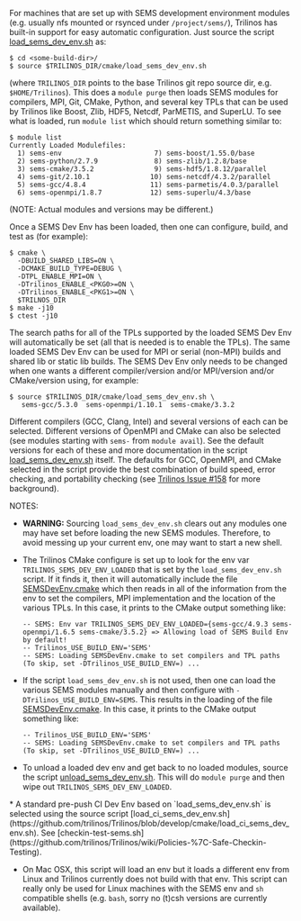 For machines that are set up with SEMS development environment modules (e.g. usually nfs mounted or rsynced under `/project/sems/`), Trilinos has built-in support for easy automatic configuration.  Just source the script [load_sems_dev_env.sh](https://github.com/trilinos/Trilinos/blob/develop/cmake/load_sems_dev_env.sh) as:

```
$ cd <some-build-dir>/
$ source $TRILINOS_DIR/cmake/load_sems_dev_env.sh
``` 

(where `TRILINOS_DIR` points to the base Trilinos git repo source dir, e.g. `$HOME/Trilinos`).  This does a `module purge` then loads SEMS modules for compilers, MPI, Git, CMake, Python, and several key TPLs that can be used by Trilinos like Boost, Zlib, HDF5, Netcdf, ParMETIS, and SuperLU.  To see what is loaded, run `module list` which should return something similar to:

```
$ module list
Currently Loaded Modulefiles:
  1) sems-env                       7) sems-boost/1.55.0/base
  2) sems-python/2.7.9              8) sems-zlib/1.2.8/base
  3) sems-cmake/3.5.2               9) sems-hdf5/1.8.12/parallel
  4) sems-git/2.10.1               10) sems-netcdf/4.3.2/parallel
  5) sems-gcc/4.8.4                11) sems-parmetis/4.0.3/parallel
  6) sems-openmpi/1.8.7            12) sems-superlu/4.3/base
```

(NOTE: Actual modules and versions may be different.)

Once a SEMS Dev Env has been loaded, then one can configure, build, and test as (for example):

```
$ cmake \
  -DBUILD_SHARED_LIBS=ON \
  -DCMAKE_BUILD_TYPE=DEBUG \
  -DTPL_ENABLE_MPI=ON \
  -DTrilinos_ENABLE_<PKG0>=ON \
  -DTrilinos_ENABLE_<PKG1>=ON \
  $TRILNOS_DIR
$ make -j10
$ ctest -j10
 ```

The search paths for all of the TPLs supported by the loaded SEMS Dev Env will automatically be set (all that is needed is to enable the TPLs).  The same loaded SEMS Dev Env can be used for MPI or serial (non-MPI) builds and shared lib or static lib builds.  The SEMS Dev Env only needs to be changed when one wants a different compiler/version and/or MPI/version and/or CMake/version using, for example:

```
$ source $TRILINOS_DIR/cmake/load_sems_dev_env.sh \
   sems-gcc/5.3.0  sems-openmpi/1.10.1  sems-cmake/3.3.2
```

Different compilers (GCC, Clang, Intel) and several versions of each can be selected.  Different versions of OpenMPI and CMake can also be selected (see modules starting with `sems-` from `module avail`).  See the default versions for each of these and more documentation in the script [load_sems_dev_env.sh](https://github.com/trilinos/Trilinos/blob/develop/cmake/load_sems_dev_env.sh) itself.  The defaults for GCC, OpenMPI, and CMake selected in the script provide the best combination of build speed, error checking, and portability checking (see [Trilinos Issue #158](https://github.com/trilinos/Trilinos/issues/158) for more background).

NOTES:

* **WARNING:** Sourcing `load_sems_dev_env.sh` clears out any modules one may have set before loading the new SEMS modules.  Therefore, to avoid messing up your current env, one may want to start a new shell.

* The Trilinos CMake configure is set up to look for the env var `TRILINOS_SEMS_DEV_ENV_LOADED` that is set by the `load_sems_dev_env.sh` script.  If it finds it, then it will automatically include the file [SEMSDevEnv.cmake](https://github.com/trilinos/Trilinos/blob/develop/cmake/std/sems/SEMSDevEnv.cmake) which then reads in all of the information from the env to set the compilers, MPI implementation and the location of the various TPLs.  In this case, it prints to the CMake output something like:
  ```
  -- SEMS: Env var TRILINOS_SEMS_DEV_ENV_LOADED={sems-gcc/4.9.3 sems-openmpi/1.6.5 sems-cmake/3.5.2} => Allowing load of SEMS Build Env by default!
  -- Trilinos_USE_BUILD_ENV='SEMS'
  -- SEMS: Loading SEMSDevEnv.cmake to set compilers and TPL paths (To skip, set -DTrilinos_USE_BUILD_ENV=) ...
  ```

* If the script `load_sems_dev_env.sh` is not used, then one can load the various SEMS modules manually and then configure with `-DTrilinos_USE_BUILD_ENV=SEMS`.  This results in the loading of the file [SEMSDevEnv.cmake](https://github.com/trilinos/Trilinos/blob/develop/cmake/std/sems/SEMSDevEnv.cmake).  In this case, it prints to the CMake output something like:
  ```
  -- Trilinos_USE_BUILD_ENV='SEMS'
  -- SEMS: Loading SEMSDevEnv.cmake to set compilers and TPL paths (To skip, set -DTrilinos_USE_BUILD_ENV=) ...
  ```

* To unload a loaded dev env and get back to no loaded modules, source the script [unload_sems_dev_env.sh](https://github.com/trilinos/Trilinos/blob/develop/cmake/unload_sems_dev_env.sh).  This will do `module purge` and then wipe out `TRILINOS_SEMS_DEV_ENV_LOADED`.

<a name="load_ci_sems_dev_env.sh"/>
* A standard pre-push CI Dev Env  based on `load_sems_dev_env.sh` is selected using the source script [load_ci_sems_dev_env.sh](https://github.com/trilinos/Trilinos/blob/develop/cmake/load_ci_sems_dev_env.sh).  See [checkin-test-sems.sh](https://github.com/trilinos/Trilinos/wiki/Policies-%7C-Safe-Checkin-Testing).

* On Mac OSX, this script will load an env but it loads a different env from Linux and Trilinos currently does not build with that env.  This script can really only be used for Linux machines with the SEMS env and `sh` compatible shells (e.g. `bash`, sorry no (t)csh versions are currently available).
